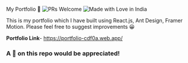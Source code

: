 My Portfolio 🎇
![PRs Welcome](https://img.shields.io/badge/PRs-welcome-brightgreen.svg?style=flat-square) ![Made with Love in India](https://madewithlove.org.in/badge.svg)

This is my portfolio which I have built using React.js, Ant Design, Framer Motion.
Please feel free to suggest improvements 😀

**Portfolio Link**- https://portfolio-cdf0a.web.app/

### A 🌟 on this repo would be appreciated!

